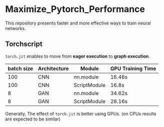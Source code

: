 # Maximize_Pytorch_Performance
This repository presents faster and more effective ways to train neural networks.

## Torchscript
```torch.jit``` enables to move from **eager execution** to **graph execution**.

|batch size| Architecture |Module | GPU Training Time | 
|----------|--------------|-------|-----|
|100| CNN | nn.module  | 16.46s  |
|100| CNN | ScriptModule  | 16.8s  |
|8| GAN | nn.module  | 34.62s  |
|8| GAN | ScriptModule  | 28.16s  |

Generally, The effect of ```torch.jit``` is better using GPUs. (on CPUs results are expected to be similar)
